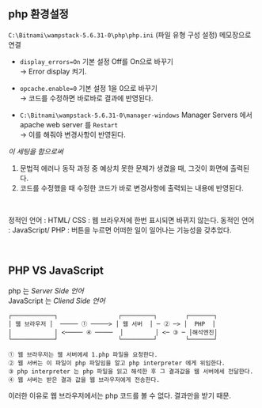 ## php 환경설정

`C:\Bitnami\wampstack-5.6.31-0\php\php.ini` (파일 유형 구성 설정) 메모장으로 연결  

- `display_errors=On` 기본 설정 Off를 On으로 바꾸기  
→ Error display 켜기.  

- `opcache.enable=0` 기본 설정 1을 0으로 바꾸기  
→ 코드를 수정하면 바로바로 결과에 반영된다.  

- `C:\Bitnami\wampstack-5.6.31-0\manager-windows` Manager Servers 에서 apache web server 를 `Restart`  
→ 이를 해줘야 변경사항이 반영된다.  

*이 세팅을 함으로써*
1. 문법적 에러나 동작 과정 중 예상치 못한 문제가 생겼을 때, 그것이 화면에 출력된다.
2. 코드를 수정했을 때 수정한 코드가 바로 변경사항에 출력되는 내용에 반영된다.

</br>

정적인 언어 : HTML/ CSS : 웹 브라우저에 한번 표시되면 바뀌지 않는다.
동적인 언어 : JavaScript/ PHP : 버튼을 누르면 어떠한 일이 일어나는 기능성을 갖추었다.

</br>

## PHP VS JavaScript

php 는 *Server Side 언어*  
JavaScript 는 *Cliend Side 언어*  

```
┌────────────┐                 ┌─────────┐        ┌───────┐
│ 웹 브라우저 │  ───── ① ─────> │ 웹 서버  │ ─ ② ─> │  PHP  │
│            │ <───── ④ ─────  │         │ <─ ③ ─ │해석엔진│
└────────────┘                 └─────────┘        └───────┘

① 웹 브라우저는 웹 서버에세 1.php 파일을 요청한다.
② 웹 서버는 이 파일이 php 파일임을 알고 php interpreter 에게 위임한다.
③ php interpreter 는 php 파일을 읽고 해석한 후 그 결과값을 웹 서버에세 전달한다.
④ 웹 서버는 받은 결과 값을 웹 브라우저에게 전송한다.
```

이러한 이유로 웹 브라우저에서는 php 코드를 볼 수 없다. 결과만을 받기 때문.  
